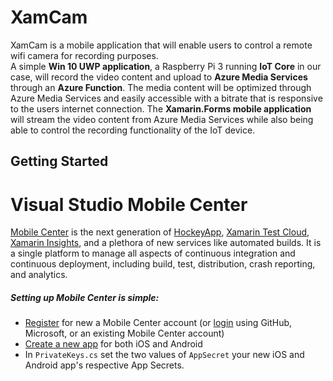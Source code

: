 # XamCam
XamCam is a mobile application that will enable users to control a remote wifi camera for recording purposes. 
<br>
A simple **Win 10 UWP application**, a Raspberry Pi 3 running **IoT Core** in our case, will record the video content and upload to **Azure Media Services** through an **Azure Function**. The media content will be optimized through Azure Media Services and easily accessible with a bitrate that is responsive to the users internet connection. The **Xamarin.Forms mobile application** will stream the video content from Azure Media Services while also being able to control the recording
functionality of the IoT device.

## Getting Started

# Visual Studio Mobile Center
[Mobile Center](https://www.visualstudio.com/vs/mobile-center/) is the next generation of [HockeyApp](https://www.hockeyapp.net/), [Xamarin Test Cloud](https://testcloud.xamarin.com/login), [Xamarin Insights](https://www.xamarin.com/insights), and a plethora of new services like automated builds. It is a single platform to manage all aspects of continuous integration and continuous deployment, including build, test, distribution, crash reporting, and analytics.

##### Setting up Mobile Center is simple:

  * [Register](https://mobile.azure.com/) for new a Mobile Center account (or [login](https://mobile.azure.com/) using GitHub, Microsoft, or an existing Mobile Center account)
  * [Create a new app](https://mobile.azure.com/apps/create) for both iOS and Android
  * In ```PrivateKeys.cs``` set the two values of ```AppSecret``` your new iOS and Android app's respective App Secrets.

